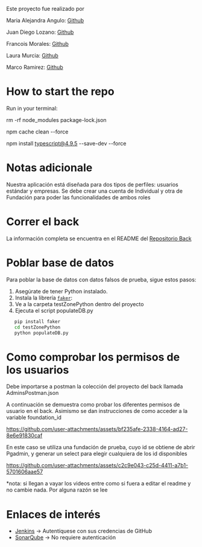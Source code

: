 Este proyecto fue realizado por 

Maria Alejandra Angulo: [Github](https://github.com/marialeang2)

Juan Diego Lozano: [Github](https://github.com/juanlozano3)

Francois Morales: [Github](https://github.com/francoismorales)

Laura Murcia: [Github](https://github.com/lauram354)

Marco Ramirez: [Github](https://github.com/LilMark0o)

# How to start the repo

Run in your terminal:

rm -rf node_modules package-lock.json

npm cache clean --force

npm install typescript@4.9.5 --save-dev --force

# Notas adicionale
Nuestra aplicación está diseñada para dos tipos de perfiles: usuarios estándar y empresas. Se debe crear una cuenta de Individual  y otra de Fundación para poder las funcionalidades de ambos roles

# Correr el back

La información completa se encuentra en el README del [Repositorio Back](https://github.com/marialeang2/Donaccion-Back) 

# Poblar base de datos

Para poblar la base de datos con datos falsos de prueba, sigue estos pasos:

1. Asegúrate de tener Python instalado.
2. Instala la librería [`faker`](https://pypi.org/project/Faker/):
3. Ve a la carpeta testZonePython dentro del proyecto
4. Ejecuta el script populateDB.py
```bash 
   pip install faker 
   cd testZonePython 
   python populateDB.py
```
   


# Como comprobar los permisos de los usuarios

Debe importarse a postman la colección del proyecto del back llamada AdminsPostman.json

A continuación se demuestra como probar los diferentes permisos de usuario en el back. Asimismo se dan instrucciones de como acceder a la variable foundation_id



https://github.com/user-attachments/assets/bf235afe-2338-4164-ad27-8e6e91830caf



En este caso se utiliza una fundación de prueba, cuyo id se obtiene de abrir Pgadmin, y generar un select para elegir cualquiera de los id disponibles



https://github.com/user-attachments/assets/c2c9e043-c25d-4411-a7b1-5701606aae57


*nota: si llegan a vayar los videos entre como si fuera a editar el readme y no cambie nada. Por alguna razón se lee 

# Enlaces de interés

- [Jenkins](http://157.253.238.75:8080/jenkins-isis2603/) -> Autentíquese con sus credencias de GitHub
- [SonarQube](http://157.253.238.75:8080/sonar-isis2603/) -> No requiere autenticación
